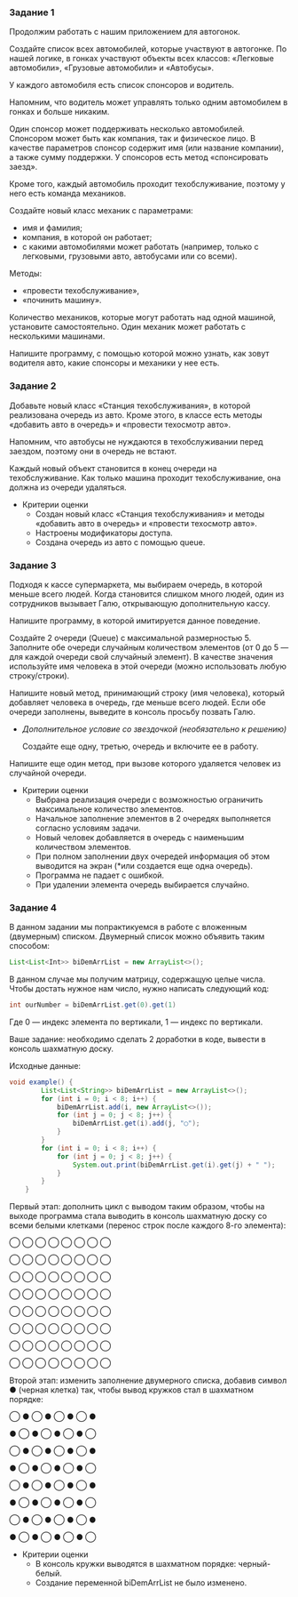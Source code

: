 ### Задание 1

Продолжим работать с нашим приложением для автогонок.

Создайте список всех автомобилей, которые участвуют в автогонке. По нашей логике, в гонках участвуют объекты всех классов: «Легковые автомобили», «Грузовые автомобили» и «Автобусы».

У каждого автомобиля есть список спонсоров и водитель.

Напомним, что водитель может управлять только одним автомобилем в гонках и больше никаким.

Один спонсор может поддерживать несколько автомобилей. Спонсором может быть как компания, так и физическое лицо. В качестве параметров спонсор содержит имя (или название компании), а также сумму поддержки. У спонсоров есть метод «спонсировать заезд».

Кроме того, каждый автомобиль проходит техобслуживание, поэтому у него есть команда механиков.

Создайте новый класс механик с параметрами:

- имя и фамилия;
- компания, в которой он работает;
- с какими автомобилями может работать (например, только с легковыми, грузовыми авто, автобусами или со всеми).

Методы:

- «провести техобслуживание»,
- «починить машину».

Количество механиков, которые могут работать над одной машиной, установите самостоятельно. Один механик может работать с несколькими машинами.

Напишите программу, с помощью которой можно узнать, как зовут водителя авто, какие спонсоры и механики у нее есть.

### Задание 2

Добавьте новый класс «Станция техобслуживания», в которой реализована очередь из авто. Кроме этого, в классе есть методы «добавить авто в очередь» и «провести техосмотр авто».

Напомним, что автобусы не нуждаются в техобслуживании перед заездом, поэтому они в очередь не встают.

Каждый новый объект становится в конец очереди на техобслуживание. Как только машина проходит техобслуживание, она должна из очереди удаляться.

- Критерии оценки
    - Создан новый класс «Станция техобслуживания» и методы «добавить авто в очередь» и «провести техосмотр авто».
    - Настроены модификаторы доступа.
    - Создана очередь из авто с помощью queue.


### Задание 3

Подходя к кассе супермаркета, мы выбираем очередь, в которой меньше всего людей. Когда становится слишком много людей, один из сотрудников вызывает Галю, открывающую дополнительную кассу.

Напишите программу, в которой имитируется данное поведение.

Создайте 2 очереди (Queue<String>) с максимальной размерностью 5. Заполните обе очереди случайным количеством элементов (от 0 до 5 — для каждой очереди свой случайный элемент). В качестве значения используйте имя человека в этой очереди (можно использовать любую строку/строки).

Напишите новый метод, принимающий строку (имя человека), который добавляет человека в очередь, где меньше всего людей. Если обе очереди заполнены, выведите в консоль просьбу позвать Галю.

- *Дополнительное условие со звездочкой (необязательно к решению)*

  Создайте еще одну, третью, очередь и включите ее в работу.


Напишите еще один метод, при вызове которого удаляется человек из случайной очереди.

- Критерии оценки
    - Выбрана реализация очереди с возможностью ограничить максимальное количество элементов.
    - Начальное заполнение элементов в 2 очередях выполняется согласно условиям задачи.
    - Новый человек добавляется в очередь с наименьшим количеством элементов.
    - При полном заполнении двух очередей информация об этом выводится на экран (*или создается еще одна очередь).
    - Программа не падает с ошибкой.
    - При удалении элемента очередь выбирается случайно.

### Задание 4

В данном задании мы попрактикуемся в работе с вложенным (двумерным) списком. Двумерный список можно объявить таким способом:

```java
List<List<Int>> biDemArrList = new ArrayList<>();
```

В данном случае мы получим матрицу, содержащую целые числа. Чтобы достать нужное нам число, нужно написать следующий код:

```java
int ourNumber = biDemArrList.get(0).get(1)
```

Где 0 — индекс элемента по вертикали, 1 — индекс по вертикали.

Ваше задание: необходимо сделать 2 доработки в коде, вывести в консоль шахматную доску.

Исходные данные:

```java
void example() {
        List<List<String>> biDemArrList = new ArrayList<>();
        for (int i = 0; i < 8; i++) {
            biDemArrList.add(i, new ArrayList<>());
            for (int j = 0; j < 8; j++) {
                biDemArrList.get(i).add(j, "◯");
            }
        }
        for (int i = 0; i < 8; i++) {
            for (int j = 0; j < 8; j++) {
                System.out.print(biDemArrList.get(i).get(j) + " ");
            }
        }
    }
```

Первый этап: дополнить цикл с выводом таким образом, чтобы на выходе программа стала выводить в консоль шахматную доску со всеми белыми клетками (перенос строк после каждого 8-го элемента):

◯ ◯ ◯ ◯ ◯ ◯ ◯ ◯

◯ ◯ ◯ ◯ ◯ ◯ ◯ ◯

◯ ◯ ◯ ◯ ◯ ◯ ◯ ◯

◯ ◯ ◯ ◯ ◯ ◯ ◯ ◯

◯ ◯ ◯ ◯ ◯ ◯ ◯ ◯

◯ ◯ ◯ ◯ ◯ ◯ ◯ ◯

◯ ◯ ◯ ◯ ◯ ◯ ◯ ◯

◯ ◯ ◯ ◯ ◯ ◯ ◯ ◯

Второй этап: изменить заполнение двумерного списка, добавив символ ● (черная клетка) так, чтобы вывод кружков стал в шахматном порядке:

◯ ● ◯ ● ◯ ● ◯ ●

● ◯ ● ◯ ● ◯ ● ◯

◯ ● ◯ ● ◯ ● ◯ ●

● ◯ ● ◯ ● ◯ ● ◯

◯ ● ◯ ● ◯ ● ◯ ●

● ◯ ● ◯ ● ◯ ● ◯

◯ ● ◯ ● ◯ ● ◯ ●

● ◯ ● ◯ ● ◯ ● ◯

- Критерии оценки
    - В консоль кружки выводятся в шахматном порядке: черный-белый.
    - Создание переменной biDemArrList не было изменено.